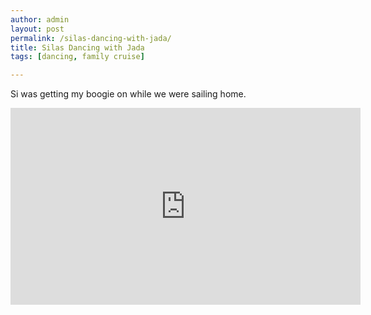 ```yaml
---
author: admin
layout: post
permalink: /silas-dancing-with-jada/
title: Silas Dancing with Jada
tags: [dancing, family cruise]

---
```


Si was getting my boogie on while we were sailing home.

<iframe width="560" height="315" src="https://www.youtube.com/embed/gU46CHchhUk" frameborder="0" allowfullscreen> </iframe>